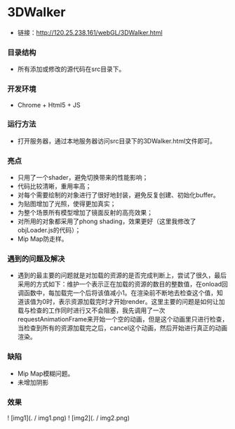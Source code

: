 # 3DWalker
* 链接：http://120.25.238.161/webGL/3DWalker.html

### 目录结构
* 所有添加或修改的源代码在src目录下。


### 开发环境
* Chrome + Html5 + JS

### 运行方法
* 打开服务器，通过本地服务器访问src目录下的3DWalker.html文件即可。


### 亮点
* 只用了一个shader，避免切换带来的性能影响；
* 代码比较清晰，重用率高；
* 对每个需要绘制的对象进行了很好地封装，避免反复创建、初始化buffer。
* 为贴图增加了光照，使得更加真实；
* 为整个场景所有模型增加了镜面反射的高亮效果；
* 对所用的对象都采用了phong shading，效果更好（这里我修改了objLoader.js的代码）；
* Mip Map防走样。




### 遇到的问题及解决
* 遇到的最主要的问题就是对加载的资源的是否完成判断上，尝试了很久，最后采用的方式如下：维护一个表示正在加载的资源的数目的整数值，在onload回调函数中，每加载完一个后将该值减小1。在渲染前不断地去检查这个值，知道该值为0时，表示资源加载完时才开始render。这里主要的问题是如何让加载与检查的工作同时进行又不会阻塞，我先调用了一次requestAnimationFrame来开始一个空的动画，但是这个动画里只进行检查，当检查到所有的资源加载完之后，cancel这个动画，然后开始进行真正的动画渲染。

### 缺陷
* Mip Map模糊问题。
* 未增加阴影

### 效果
! [img1](. / img1.png)
! [img2](. / img2.png)
